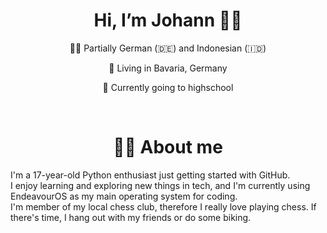 <div align="center">
  <h1>Hi, I’m Johann 👋🏽</h1>
</div>

<div align="center">
  
  🧑🏽 Partially German (🇩🇪) and Indonesian (🇮🇩)
  
  📍 Living in Bavaria, Germany
  
  🏫 Currently going to highschool
</div>
<br>
<h1 align="center">🙋🏽 About me</h1>
I'm a 17-year-old Python enthusiast just getting started with GitHub.
<br>
I enjoy learning and exploring new things in tech, and I'm currently using EndeavourOS as my main operating system for coding.
<br>
I'm member of my local chess club, therefore I really love playing chess. If there's time, I hang out with my friends or do some biking.
